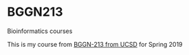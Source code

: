 # BGGN213
Bioinformatics courses 

This is my course from [BGGN-213 from UCSD](https://bioboot.github.io/bggn213_S19/) for Spring 2019

